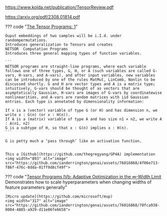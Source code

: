 https://www.kolda.net/publication/TensorReview.pdf

https://arxiv.org/pdf/2308.01814.pdf



??? code "[The Tensor Programs: 1](https://arxiv.org/pdf/1910.12478.pdf)"

    Ouput embeddings of two samples will be i.I.d. under randompermutations.
    Introduces generalization to Tensors and creates 
    NETSOR  Computation Programs
    Introduces three general mapping types of function variables.

    ```
    NETSOR programs are straight-line programs, where each variable follows one of three types, G, H, or A (such variables are called G-vars, H-vars, and A-vars), and after input variables, new variables can be introduced by one of the rules MatMul, LinComb, Nonlin to be discussed shortly. G and H are vector types and A is a matrix type; intuitively, G-vars should be thought of as vectors that are asymptotically Gaussian, H-vars are images of G-vars by coordinatewise nonlinearities, and A-vars are random matrices with iid Gaussian entries. Each type is annotated by dimensionality information:

    If x is a (vector) variable of type G (or H) and has dimension n, we write x : G(n) (or x : H(n)).
    If A is a (matrix) variable of type A and has size n1 × n2, we write A : A(n1, n2)
    G is a subtype of H, so that x : G(n) implies x : H(n). 
    ```

    G is petty much a ‘pass through’ like an activation function. 


    This a [Github](https://github.com/thegregyang/GP4A) implementation
    <img width="893" alt="image" src="https://github.com/ianderrington/genai/assets/76016868/4f06e713-f86f-476c-8dda-01ff9d8cf49f">


??? code "[Tensor Programs IVb: Adaptive Optimization in the ∞-Width Limit](https://arxiv.org/pdf/2308.01814.pdf) Demonstrates how to scale hyperparameters when changing widths of feature parameters generally"

    [Micro update](https://github.com/microsoft/mup)
    <img width="317" alt="image" src="https://github.com/ianderrington/genai/assets/76016868/70fca938-0004-4885-a929-d11e06fe6658">

